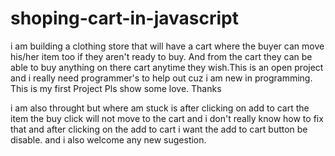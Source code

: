 # shoping-cart-in-javascript

i am building a clothing store that will have a cart where the buyer can move his/her item too if they aren't ready to buy.
And from the cart they can be able to buy anything on there cart anytime they wish.This is an open project and i really need programmer's to help out cuz i am new in programming.
This is my first Project Pls show some love. Thanks

i am also throught but where am stuck is after clicking on add to cart the item the buy click will not move to the cart and i don't really know how to fix that
and after clicking on the add to cart i want the add to cart button be disable. and i also welcome any new sugestion.
